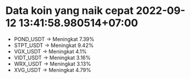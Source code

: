 # Data koin yang naik cepat 2022-09-12 13:41:58.980514+07:00

* POND_USDT -> Meningkat 7.39%
* STPT_USDT -> Meningkat 9.42%
* VGX_USDT -> Meningkat 4.1%
* VIDT_USDT -> Meningkat 3.16%
* WRX_USDT -> Meningkat 3.13%
* XVG_USDT -> Meningkat 4.79%
